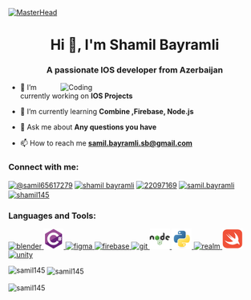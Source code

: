 [![MasterHead](https://whileweb.com/wp-content/uploads/2023/10/5809368-1.png)](https://samil145.io)
<h1 align="center">Hi 👋, I'm Shamil Bayramli</h1>
<h3 align="center">A passionate IOS developer from Azerbaijan</h3>
<img align="right" alt="Coding" width="400" src="https://miro.medium.com/v2/resize:fit:720/format:webp/1*tGHAV9yItR_FISNYM7HGqQ.gif">

- 🔭 I’m currently working on **IOS Projects**

- 🌱 I’m currently learning **Combine ,Firebase, Node.js**

- 💬 Ask me about **Any questions you have**

- 📫 How to reach me **samil.bayramli.sb@gmail.com**

<h3 align="left">Connect with me:</h3>
<p align="left">
<a href="https://twitter.com/@samil65617279" target="blank"><img align="center" src="https://raw.githubusercontent.com/rahuldkjain/github-profile-readme-generator/master/src/images/icons/Social/twitter.svg" alt="@samil65617279" height="30" width="40" /></a>
<a href="https://linkedin.com/in/shamil bayramli" target="blank"><img align="center" src="https://raw.githubusercontent.com/rahuldkjain/github-profile-readme-generator/master/src/images/icons/Social/linked-in-alt.svg" alt="shamil bayramli" height="30" width="40" /></a>
<a href="https://stackoverflow.com/users/22097169" target="blank"><img align="center" src="https://raw.githubusercontent.com/rahuldkjain/github-profile-readme-generator/master/src/images/icons/Social/stack-overflow.svg" alt="22097169" height="30" width="40" /></a>
<a href="https://instagram.com/samil.bayramli" target="blank"><img align="center" src="https://raw.githubusercontent.com/rahuldkjain/github-profile-readme-generator/master/src/images/icons/Social/instagram.svg" alt="samil.bayramli" height="30" width="40" /></a>
<a href="https://www.leetcode.com/shamil145" target="blank"><img align="center" src="https://raw.githubusercontent.com/rahuldkjain/github-profile-readme-generator/master/src/images/icons/Social/leet-code.svg" alt="shamil145" height="30" width="40" /></a>
</p>

<h3 align="left">Languages and Tools:</h3>
<p align="left"> <a href="https://www.blender.org/" target="_blank" rel="noreferrer"> <img src="https://download.blender.org/branding/community/blender_community_badge_white.svg" alt="blender" width="40" height="40"/> </a> <a href="https://www.w3schools.com/cs/" target="_blank" rel="noreferrer"> <img src="https://raw.githubusercontent.com/devicons/devicon/master/icons/csharp/csharp-original.svg" alt="csharp" width="40" height="40"/> </a> <a href="https://www.figma.com/" target="_blank" rel="noreferrer"> <img src="https://www.vectorlogo.zone/logos/figma/figma-icon.svg" alt="figma" width="40" height="40"/> </a> <a href="https://firebase.google.com/" target="_blank" rel="noreferrer"> <img src="https://www.vectorlogo.zone/logos/firebase/firebase-icon.svg" alt="firebase" width="40" height="40"/> </a> <a href="https://git-scm.com/" target="_blank" rel="noreferrer"> <img src="https://www.vectorlogo.zone/logos/git-scm/git-scm-icon.svg" alt="git" width="40" height="40"/> </a> <a href="https://nodejs.org" target="_blank" rel="noreferrer"> <img src="https://raw.githubusercontent.com/devicons/devicon/master/icons/nodejs/nodejs-original-wordmark.svg" alt="nodejs" width="40" height="40"/> </a> <a href="https://www.python.org" target="_blank" rel="noreferrer"> <img src="https://raw.githubusercontent.com/devicons/devicon/master/icons/python/python-original.svg" alt="python" width="40" height="40"/> </a> <a href="https://realm.io/" target="_blank" rel="noreferrer"> <img src="https://raw.githubusercontent.com/bestofjs/bestofjs-webui/8665e8c267a0215f3159df28b33c365198101df5/public/logos/realm.svg" alt="realm" width="40" height="40"/> </a> <a href="https://developer.apple.com/swift/" target="_blank" rel="noreferrer"> <img src="https://raw.githubusercontent.com/devicons/devicon/master/icons/swift/swift-original.svg" alt="swift" width="40" height="40"/> </a> <a href="https://unity.com/" target="_blank" rel="noreferrer"> <img src="https://www.vectorlogo.zone/logos/unity3d/unity3d-icon.svg" alt="unity" width="40" height="40"/> </a> </p>

<p><img align="left" src="https://github-readme-stats.vercel.app/api/top-langs?username=samil145&show_icons=true&locale=en&layout=compact" alt="samil145" /></p>

<p>&nbsp;<img align="center" src="https://github-readme-stats.vercel.app/api?username=samil145&show_icons=true&locale=en" alt="samil145" /></p>

<p><img align="center" src="https://github-readme-streak-stats.herokuapp.com/?user=samil145&" alt="samil145" /></p>
